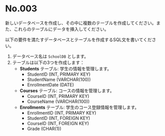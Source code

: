 # No.003

新しいデータベースを作成し、その中に複数のテーブルを作成してください。また、これらのテーブルにデータを挿入してください。

以下の要件を満たすデータベースとテーブルを作成するSQL文を書いてください。

1. データベース名は `SchoolDB` とします。
2. テーブルは以下の3つを作成します：
    - **Students** テーブル: 学生の情報を管理します。
        - StudentID (INT, PRIMARY KEY)
        - StudentName (VARCHAR(100))
        - EnrollmentDate (DATE)
    - **Courses** テーブル: コースの情報を管理します。
        - CourseID (INT, PRIMARY KEY)
        - CourseName (VARCHAR(100))
    - **Enrollments** テーブル: 学生のコース登録情報を管理します。
        - EnrollmentID (INT, PRIMARY KEY)
        - StudentID (INT, FOREIGN KEY)
        - CourseID (INT, FOREIGN KEY)
        - Grade (CHAR(1))
